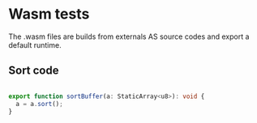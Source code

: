 # Wasm tests

The .wasm files are builds from externals AS source codes and export a default runtime.

## Sort code

```ts

export function sortBuffer(a: StaticArray<u8>): void {
  a = a.sort();
}

```

